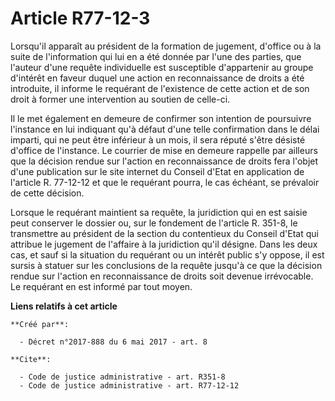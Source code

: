 # Article R77-12-3

Lorsqu'il apparaît au président de la formation de jugement, d'office ou à la suite de l'information qui lui en a été donnée
par l'une des parties, que l'auteur d'une requête individuelle est susceptible d'appartenir au groupe d'intérêt en faveur
duquel une action en reconnaissance de droits a été introduite, il informe le requérant de l'existence de cette action et de
son droit à former une intervention au soutien de celle-ci. 

Il le met également en demeure de confirmer son intention de poursuivre l'instance en lui indiquant qu'à défaut d'une telle
confirmation dans le délai imparti, qui ne peut être inférieur à un mois, il sera réputé s'être désisté d'office de
l'instance. Le courrier de mise en demeure rappelle par ailleurs que la décision rendue sur l'action en reconnaissance de
droits fera l'objet d'une publication sur le site internet du Conseil d'Etat en application de l'article R. 77-12-12 et que
le requérant pourra, le cas échéant, se prévaloir de cette décision. 

Lorsque le requérant maintient sa requête, la juridiction qui en est saisie peut conserver le dossier ou, sur le fondement de
l'article R. 351-8, le transmettre au président de la section du contentieux du Conseil d'Etat qui attribue le jugement de
l'affaire à la juridiction qu'il désigne. Dans les deux cas, et sauf si la situation du requérant ou un intérêt public s'y
oppose, il est sursis à statuer sur les conclusions de la requête jusqu'à ce que la décision rendue sur l'action en
reconnaissance de droits soit devenue irrévocable. Le requérant en est informé par tout moyen.

**Liens relatifs à cet article**

	**Créé par**:

	  - Décret n°2017-888 du 6 mai 2017 - art. 8

	**Cite**:

	  - Code de justice administrative - art. R351-8
	  - Code de justice administrative - art. R77-12-12
